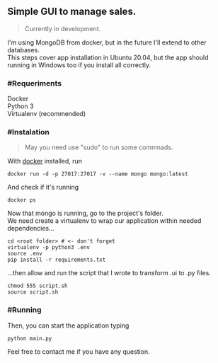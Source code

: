 ## Simple GUI to manage sales.
> Currently in development.

I'm using MongoDB from docker, but in the future I'll extend to other  databases.  
This steps cover app installation in Ubuntu 20.04, but the app should running in 
Windows too if you install all correctly.

###  #Requeriments
Docker  
Python 3  
Virtualenv (recommended)  
### #Instalation
> May you need use "sudo" to run some commnads.  

With [docker](https://www.digitalocean.com/community/tutorials/how-to-install-and-use-docker-on-ubuntu-20-04-pt) installed, run
```
docker run -d -p 27017:27017 -v --name mongo mongo:latest
```

And check if it's running  
```
docker ps
```
Now that mongo is running, go to the project's folder.  
We need create a virtualenv to wrap our application within needed dependencies...  
```
cd <root folder> # <- don't forget
virtualenv -p python3 .env
source .env
pip install -r requirements.txt
```
...then allow and run the script that I wrote to transform .ui to .py files.  
```
chmod 555 script.sh
source script.sh
```
### #Running  
Then, you can start the application typing
```
python main.py
```

Feel free to contact me if you have any question.
